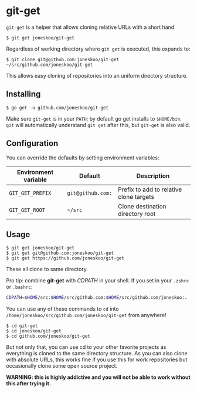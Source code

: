 # git-get

`git-get` is a helper that allows cloning relative URLs with a short hand

    $ git get joneskoo/git-get

Regardless of working directory where `git get` is executed, this expands to:

    $ git clone git@github.com:joneskoo/git-get ~/src/github.com/joneskoo/git-get

This allows easy cloning of repositories into an uniform
directory structure.

## Installing

    $ go get -u github.com/joneskoo/git-get

Make sure `git-get` is in your `PATH`; by default go get
installs to `$HOME/bin`. `git` will automatically understand
`git get` after this, but `git-get` is also valid.

## Configuration

You can override the defaults by setting environment variables:

| Environment variable | Default           | Description                                |
| -------------------- | ----------------- | ------------------------------------------ |
| `GIT_GET_PREFIX`     | `git@github.com:` | Prefix to add to relative clone targets    |
| `GIT_GET_ROOT`       | `~/src`           | Clone destination directory root           |

## Usage

    $ git get joneskoo/git-get
    $ git get git@github.com:joneskoo/git-get
    $ git get https://github.com/joneskoo/git-get

These all clone to same directory.

Pro tip: combine **git-get** with *CDPATH* in your shell. If you set in your `.zshrc` or `.bashrc`:

```bash
CDPATH=$HOME/src:$HOME/src/github.com:$HOME/src/github.com/joneskoo:.
```

You can use any of these commands to `cd` into `/home/joneskoo/src/github.com/joneskoo/git-get`
from anywhere!

    $ cd git-get
    $ cd joneskoo/git-get
    $ cd github.com/joneskoo/git-get

But not only that, you can use cd to your other favorite projects as everything
is cloned to the same directory structure. As you can also clone with absolute
URLs, this works fine if you use this for work repositories but occasionally
clone some open source project.

**WARNING: this is highly addictive and you will not be able to work without this after trying it.**
